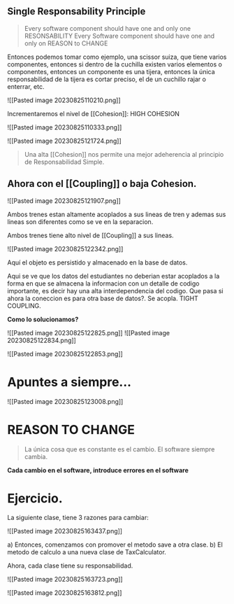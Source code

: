 ## Single Responsability Principle

> Every software component should have one and only one RESONSABILITY
> Every Software component should have one and only on REASON to CHANGE

Entonces podemos tomar como ejemplo, una scissor suiza, que tiene varios componentes, entonces si dentro de la cuchilla existen varios elementos o componentes, entonces un componente es una tijera, entonces la única responsabilidad de la tijera es cortar preciso, el de un cuchillo rajar o enterrar, etc.




![[Pasted image 20230825110210.png]]

Incrementaremos el nivel de [[Cohesion]]: HIGH COHESION

![[Pasted image 20230825110333.png]]


![[Pasted image 20230825121724.png]]

>Una alta [[Cohesion]] nos permite una mejor adeherencia al principio de Responsabilidad Simple.



## Ahora con el [[Coupling]] o baja Cohesion.

![[Pasted image 20230825121907.png]]

Ambos trenes estan altamente acoplados a sus lineas de tren y ademas sus lineas son diferentes como se ve en la separacion.

Ambos trenes tiene alto nivel de [[Coupling]] a sus lineas.

![[Pasted image 20230825122342.png]]

Aquí el objeto es persistido y almacenado en la base de datos.

Aqui se ve que los datos del estudiantes no deberian estar acoplados a la forma en que se almacena la informacion con un detalle de codigo importante, es decir hay una alta interdependencia del codigo.
Que pasa si ahora la coneccion es para otra base de datos?. Se acopla. TIGHT COUPLING.

**Como lo solucionamos?**

![[Pasted image 20230825122825.png]]
![[Pasted image 20230825122834.png]]

![[Pasted image 20230825122853.png]]

# Apuntes a siempre...

![[Pasted image 20230825123008.png]]



# REASON TO CHANGE

> La única cosa que es constante es el cambio.
> El software siempre cambia.


**Cada cambio en el software, introduce errores en el software**


# Ejercicio.

La siguiente clase, tiene 3 razones para cambiar:

![[Pasted image 20230825163437.png]]

a) Entonces, comenzamos con promover el metodo save a otra clase.
b) El metodo de calculo a una nueva clase de TaxCalculator.

Ahora, cada clase tiene su responsabilidad.

![[Pasted image 20230825163723.png]]

![[Pasted image 20230825163812.png]]












